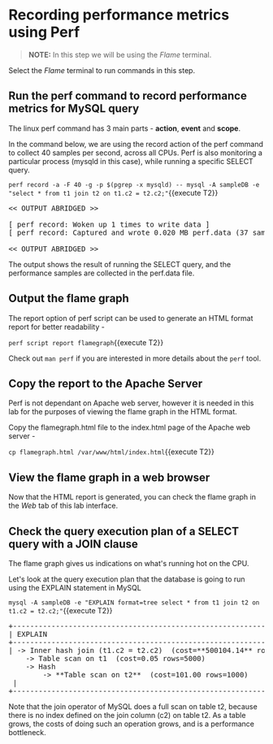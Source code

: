 # Recording performance metrics using Perf

>**NOTE:** In this step we will be using the *Flame* terminal. 

Select the *Flame* terminal to run commands in this step.

## Run the perf command to record performance metrics for MySQL query

The linux perf command has 3 main parts - **action**, **event** and **scope**. 

In the command below, we are using the record action of the perf command to collect 40 samples per second, across all CPUs.
Perf is also monitoring a particular process (mysqld in this case), while running a specific SELECT query.

`perf record -a -F 40 -g -p $(pgrep -x mysqld) -- mysql -A sampleDB -e "select * from t1 join t2 on t1.c2 = t2.c2;"`{{execute T2}}

<pre class="file">
<< OUTPUT ABRIDGED >>

[ perf record: Woken up 1 times to write data ]
[ perf record: Captured and wrote 0.020 MB perf.data (37 samples) ]

<< OUTPUT ABRIDGED >>
</pre>

The output shows the result of running the SELECT query, and the performance samples are collected in the perf.data file.

## Output the flame graph ##
The report option of perf script can be used to generate an HTML format report for better readability - 

`perf script report flamegraph`{{execute T2}}

Check out `man perf` if you are interested in more details about the `perf` tool.

## Copy the report to the Apache Server ##

Perf is not dependant on Apache web server, however it is needed in this lab for the purposes of viewing the flame graph in the HTML format.

Copy the flamegraph.html file to the index.html page of the Apache web server - 

`cp flamegraph.html /var/www/html/index.html`{{execute T2}}

## View the flame graph in a web browser ##
Now that the HTML report is generated, you can check the flame graph in the *Web* tab of this lab interface.

## Check the query execution plan of a SELECT query with a JOIN clause

The flame graph gives us indications on what's running hot on the CPU. 

Let's look at the query execution plan that the database is going to run using the EXPLAIN statement in MySQL 

`mysql -A sampleDB -e "EXPLAIN format=tree select * from t1 join t2 on t1.c2 = t2.c2;"`{{execute T2}}

<pre class="file">
+-----------------------------------------------------------------------------------------------------------------------------------------------------------------------------------+
| EXPLAIN                                                                                                                                                                           |
+-----------------------------------------------------------------------------------------------------------------------------------------------------------------------------------+
| -> Inner hash join (t1.c2 = t2.c2)  (cost=**500104.14** rows=500000)
    -> Table scan on t1  (cost=0.05 rows=5000)
    -> Hash
        -> **Table scan on t2**  (cost=101.00 rows=1000)
 |
+-----------------------------------------------------------------------------------------------------------------------------------------------------------------------------------+
</pre>

Note that the join operator of MySQL does a full scan on table t2, because there is no index defined on the join column (c2) on table t2. 
As a table grows, the costs of doing such an operation grows, and is a performance bottleneck.



